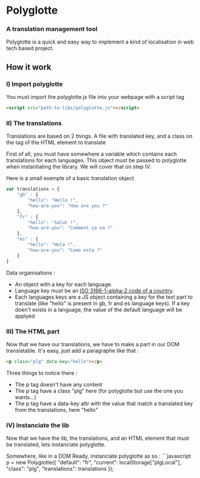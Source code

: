 # Polyglotte
### A translation management tool

Polyglotte is a quick and easy way to implement a kind of localisation in web tech based project.

## How it work

### I) Import polyglotte
You must import the polyglotte.js file into your webpage with a script tag
```html
<script src="path-to-libs/polyglotte.js"></script>
```


### II) The translations
Translations are based on 2 things. A file with translated key, and a class on the tag of the HTML element to translate

First of all, you must have somewhere a variable which contains each translations for each languages. This object must be passed to polyglotte when instantiating the library. We will cover that on step IV.

Here is a small exemple of a basic translation object
```javascript
var translations = {
    "gb" : {
    	"hello": "Hello !",
    	"how-are-you": "How are you ?"
    },
    "fr" : {
    	"hello": "Salut !",
    	"how-are-you": "Comment ça va ?"
    },
    "es" : {
    	"hello": "Hola !",
    	"how-are-you": "Como esta ?"
    }
}
```

Data organisations :
* An object with a key for each language.
* Language key must be an [ISO 3166-1-alpha-2 code of a country](https://www.iso.org/obp/ui/#search).
* Each languages keys are a JS object containing a key for the text part to translate (like "hello" is present in gb, fr and es language keys). If a key doen't exists in a language, the value of the default language will be applyed

### III) The HTML part
Now that we have our translations, we have to make a part in our DOM translatable.
It's easy, just add a paragraphe like that :
```html
<p class="plg" data-key="hello"></p>
```

Three things to notice there :
* The p tag doesn't have any content
* The p tag have a class "plg" here (for polyglotte but use the one you wants...)
* The p tag have a data-key attr with the value that match a translated key from the translations, here "hello" 

### IV) Instanciate the lib
Now that we have the lib, the translations, and an HTML element that must be translated, lets instanciate polyglotte.

Somewhere, like in a DOM Ready, instanciate polyglotte as so :
    ```javascript
    p = new Polyglotte({
    "default": "fr",
    "current": localStorage["plgLocal"],
    "class": "plg",
    "translations": translations
});
```